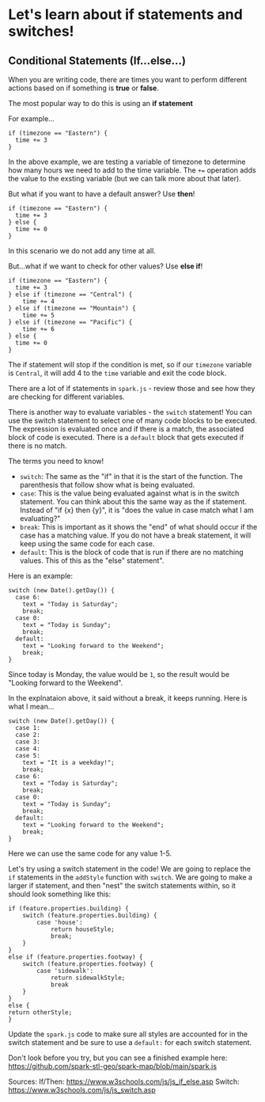# Let's learn about if statements and switches!

## Conditional Statements (If...else...)

When you are writing code, there are times you want to perform different actions based on if something is **true** or **false**.

The most popular way to do this is using an **if statement**

For example...
```
if (timezone == "Eastern") {
  time += 3
}
```
  
In the above example, we are testing a variable of timezone to determine how many hours we need to add to the time variable. The `+=` operation adds the value to the exsting variable (but we can talk more about that later).

But what if you want to have a default answer? Use **then**!

```
if (timezone == "Eastern") {
  time += 3
} else {
  time += 0
}
```

In this scenario we do not add any time at all.

But...what if we want to check for other values? Use **else if**!

```
if (timezone == "Eastern") {
  time += 3
} else if (timezone == "Central") {
    time += 4
} else if (timezone == "Mountain") {
    time += 5
} else if (timezone == "Pacific") {
    time += 6
} else {
  time += 0
}
```

The if statement will stop if the condition is met, so if our `timezone` variable is `Central`, it will add 4 to the `time` variable and exit the code block.

There are a lot of if statements in `spark.js` - review those and see how they are checking for different variables.

There is another way to evaluate variables - the `switch` statement! You can use the switch statement to select one of many code blocks to be executed. The expression is evaluated once and if there is a match, the associated block of code is executed. There is a `default` block that gets executed if there is no match.

The terms you need to know!
* `switch`: The same as the "if" in that it is the start of the function. The parenthesis that follow show what is being evaluated.
* `case`: This is the value being evaluated against what is in the switch statement. You can think about this the same way as the if statement. Instead of "if {x} then {y}", it is "does the value in case match what I am evaluating?"
* `break`: This is important as it shows the "end" of what should occur if the case has a matching value. If you do not have a break statement, it will keep using the same code for each case.
* `default`: This is the block of code that is run if there are no matching values. This of this as the "else" statement".

Here is an example:
```
switch (new Date().getDay()) {
  case 6:
    text = "Today is Saturday";
    break;
  case 0:
    text = "Today is Sunday";
    break;
  default:
    text = "Looking forward to the Weekend";
    break;
}
```

Since today is Monday, the value would be `1`, so the result would be "Looking forward to the Weekend".

In the explnataion above, it said without a break, it keeps running. Here is what I mean...
```
switch (new Date().getDay()) {
  case 1:
  case 2:
  case 3:
  case 4:
  case 5:
    text = "It is a weekday!";
    break;
  case 6:
    text = "Today is Saturday";
    break;
  case 0:
    text = "Today is Sunday";
    break;
  default:
    text = "Looking forward to the Weekend";
    break;
}
```

Here we can use the same code for any value 1-5.


Let's try using a switch statement in the code! We are going to replace the `if` statements in the `addStyle` function with `switch`. We are going to make a larger if statement, and then "nest" the switch statements within, so it should look something like this:

```
if (feature.properties.building) {
    switch (feature.properties.building) {
        case 'house':
            return houseStyle;
            break;
    }
} 
else if (feature.properties.footway) {
    switch (feature.properties.footway) {
        case 'sidewalk':
            return sidewalkStyle;
            break
    }
} 
else {
return otherStyle;
}
```

Update the `spark.js` code to make sure all styles are accounted for in the switch statement and be sure to use a `default:` for each switch statement.

Don't look before you try, but you can see a finished example here: https://github.com/spark-stl-geo/spark-map/blob/main/spark.js

Sources:
If/Then: https://www.w3schools.com/js/js_if_else.asp
Switch: https://www.w3schools.com/js/js_switch.asp
